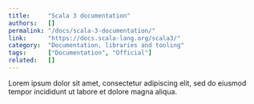 ```yaml
---
title:     "Scala 3 documentation"
authors:   []
permalink: "/docs/scala-3-documentation/"
link:      "https://docs.scala-lang.org/scala3/"
category:  "Documentation, libraries and tooling"
tags:      ["Documentation", "Official"]
related:   []
---
```


Lorem ipsum dolor sit amet, consectetur adipiscing elit, sed do eiusmod tempor incididunt ut labore et dolore magna aliqua.
